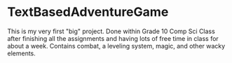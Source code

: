 # TextBasedAdventureGame

This is my very first "big" project. Done within Grade 10 Comp Sci Class after finishing 
all the assignments and having lots of free time in class for about a week. Contains 
combat, a leveling system, magic, and other wacky elements.
